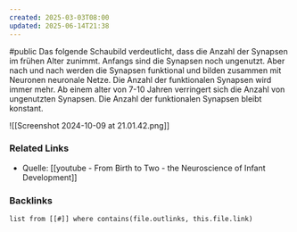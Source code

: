 ```yaml
---
created: 2025-03-03T08:00
updated: 2025-06-14T21:38
---
```

#public
Das folgende Schaubild verdeutlicht, dass die Anzahl der Synapsen im frühen Alter zunimmt. Anfangs sind die Synapsen noch ungenutzt. Aber nach und nach werden die Synapsen funktional und bilden zusammen mit Neuronen neuronale Netze. Die Anzahl der funktionalen Synapsen wird immer mehr.
Ab einem alter von 7-10 Jahren verringert sich die Anzahl von ungenutzten Synapsen. Die Anzahl der funktionalen Synapsen bleibt konstant. 

![[Screenshot 2024-10-09 at 21.01.42.png]]

### Related Links
- Quelle: [[youtube - From Birth to Two - the Neuroscience of Infant Development]]



### Backlinks
```dataview 
list from [[#]] where contains(file.outlinks, this.file.link)
```

